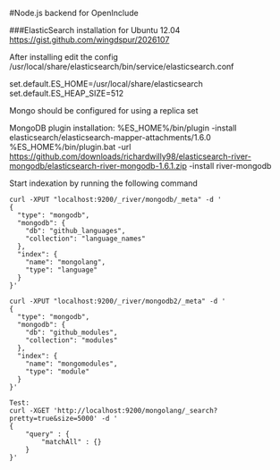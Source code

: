 #Node.js backend for OpenInclude


###ElasticSearch installation for Ubuntu 12.04
 https://gist.github.com/wingdspur/2026107
 
 After installing edit the config /usr/local/share/elasticsearch/bin/service/elasticsearch.conf
 
 set.default.ES_HOME=/usr/local/share/elasticsearch
 set.default.ES_HEAP_SIZE=512

 Mongo should be configured for using a replica set

 MongoDB plugin installation:
  %ES_HOME%/bin/plugin -install elasticsearch/elasticsearch-mapper-attachments/1.6.0
  %ES_HOME%/bin/plugin.bat -url https://github.com/downloads/richardwilly98/elasticsearch-river-mongodb/elasticsearch-river-mongodb-1.6.1.zip -install river-mongodb


 Start indexation by running the following command
 
 
    curl -XPUT "localhost:9200/_river/mongodb/_meta" -d '
	{
	  "type": "mongodb",
	  "mongodb": { 	    	    	    
	    "db": "github_languages", 
	    "collection": "language_names"	    
	  }, 
	  "index": { 
	    "name": "mongolang", 	    
	    "type": "language"
	  }
	}'
	
	curl -XPUT "localhost:9200/_river/mongodb2/_meta" -d '
	{
	  "type": "mongodb",
	  "mongodb": { 	    	    	    
	    "db": "github_modules", 
	    "collection": "modules"	    
	  }, 
	  "index": { 
	    "name": "mongomodules", 	    
	    "type": "module"
	  }
	}'
	
	Test:	
	curl -XGET 'http://localhost:9200/mongolang/_search?pretty=true&size=5000' -d '
	{                     
	    "query" : {                         
	        "matchAll" : {} 
	    } 
	}'
	